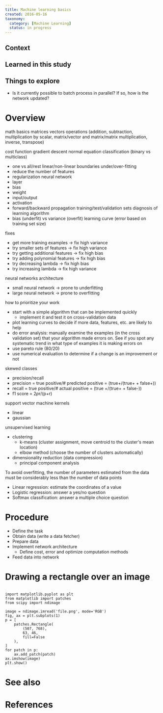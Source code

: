 ```yaml
---
title: Machine learning basics
created: 2016-05-16
taxonomy:
  category: [Machine Learning]
  status: in progress
---
```


## Context

## Learned in this study

## Things to explore
* Is it currently possible to batch process in parallel? If so, how is the network updated?

# Overview
math basics
matrices
vectors
operations (addition, subtraction, multiplication by scalar, matrix/vector and matrix/matrix multiplication, inverse, transpose)

cost function
gradient descent
normal equation
classification (binary vs multiclass)
- one vs all/rest
linear/non-linear boundaries
under/over-fitting
- reduce the number of features
- regularization
neural network
- layer
- bias
- weight
- input/output
- activation
- forward/backward propagation
training/test/validation sets
diagnosis of learning algorithm
- bias (underfit) vs  variance (overfit)
learning curve (error based on training set size)

fixes
- get more training examples -> fix high variance
- try smaller sets of features -> fix high variance
- try getting additional features -> fix high bias
- try  adding polynomial features -> fix high bias
- try decreasing lambda -> fix high bias
- try increasing lambda -> fix high variance

neural networks architecture
- small neural network -> prone to underfitting
- large neural network -> prone to overfitting

how to prioritize your work
- start with a simple algorithm that can be implemented quickly
    - implement it and test it on cross-validation data
- plot learning curves to decide if more data, features, etc. are likely to help
- do error analysis: manually examine the examples (in the cross validation set) that your algorithm made errors on. See if you spot any systematic trend in what type of examples it is making errors on
- use pareto rule (80/20)
- use numerical evaluation to determine if a change is an improvement or not

skewed classes
- precision/recall
- precision = true positive/# predicted positive = (true+/(true+ + false+))
- recall = true positive/# actual positive = (true +/(true+ + false-))
- f1 score = 2*p*r/(p+r)

support vector machine
kernels
- linear
- gaussian

unsupervised learning
- clustering
    - k-means (cluster assignment, move centroid to the cluster's mean location)
    - elbow method (choose the number of clusters automatically)
- dimensionality reduction (data compression)
    - principal component analysis

To avoid overfitting, the number of parameters estimated from the data must be considerably less than the number of data points

* Linear regression: estimate the coordinates of a value
* Logistic regression: answer a yes/no question
* Softmax classification: answer a multiple choice question

# Procedure
* Define the task
* Obtain data (write a data fetcher)
* Prepare data
* Implement network architecture
	* Define cost, error and optimize computation methods
* Feed data into network

# Drawing a rectangle over an image
<pre><code class="language-python line-numbers">
import matplotlib.pyplot as plt
from matplotlib import patches
from scipy import ndimage

image = ndimage.imread('file.png', mode='RGB')
fig, ax = plt.subplots(1)
p = [
    patches.Rectangle(
        (507, 768),
        63, 46,
        fill=False
    ),
]
for patch in p:
    ax.add_patch(patch)
ax.imshow(image)
plt.show()
</code></pre>

# See also

# References
